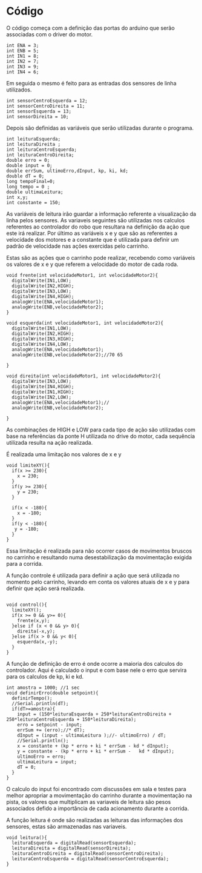 # Código

 O código começa com a definição das portas do arduino que serão associadas com o driver do motor.
  ```
int ENA = 3;
int ENB = 5; 
int IN1 = 8;
int IN2 = 7;
int IN3 = 9;
int IN4 = 6;
  ```
Em seguida o mesmo é feito para as entradas dos sensores de linha utilizados.

```
int sensorCentroEsquerda = 12;
int sensorCentroDireita = 11;
int sensorEsquerda = 13;
int sensorDireita = 10;

```

Depois são definidas as variáveis que serão utilizadas durante o programa.

```
int leituraEsquerda;
int leituraDireita ;
int leituraCentroEsquerda;
int leituraCentroDireita;
double erro = 0;
double input = 0;
double errSum, ultimoErro,dInput, kp, ki, kd;
double dT = 0;
long tempoFinal=0;
long tempo = 0 ;
double ultimaLeitura;
int x,y;
int constante = 150;
```
As variáveis de leitura irão guardar a informação referente a visualização da linha pelos sensores. As variaveis seguintes são utilizadas nos calculos referentes ao controlador do robo que resultara na definição da ação que este irá realizar. Por último as variáveis x e y que são as referentes a velocidade dos motores e a constante que é utilizada para definir um padrão de velocidade nas ações exercidas pelo carrinho.

Estas são as ações que o carrinho pode realizar, recebendo como variáveis os valores de x e y que referem a velocidade do motor de cada roda.

```
void frente(int velocidadeMotor1, int velocidadeMotor2){
  digitalWrite(IN1,LOW);
  digitalWrite(IN2,HIGH);
  digitalWrite(IN3,LOW);
  digitalWrite(IN4,HIGH);
  analogWrite(ENA,velocidadeMotor1);
  analogWrite(ENB,velocidadeMotor2);
}

void esquerda(int velocidadeMotor1, int velocidadeMotor2){
  digitalWrite(IN1,LOW);
  digitalWrite(IN2,HIGH);
  digitalWrite(IN3,HIGH);
  digitalWrite(IN4,LOW);
  analogWrite(ENA,velocidadeMotor1);
  analogWrite(ENB,velocidadeMotor2);//70 65
    
}

void direita(int velocidadeMotor1, int velocidadeMotor2){
  digitalWrite(IN3,LOW);
  digitalWrite(IN4,HIGH);
  digitalWrite(IN1,HIGH);
  digitalWrite(IN2,LOW);
  analogWrite(ENA,velocidadeMotor1);//
  analogWrite(ENB,velocidadeMotor2);
  
}

```

As combinações de HIGH e LOW para cada tipo de ação são utilizadas com base na referências da ponte H utilizada no drive do motor, cada sequência utilizada resulta na ação realizada.

É realizada uma limitação nos valores de x e y

```
void limiteXY(){
  if(x >= 230){
    x = 230;
  }
  if(y >= 230){
    y = 230;
  }  

  if(x < -180){
    x = -180;
  }
  if(y < -180){
   y = -180;
  }
}

```
Essa limitação é realizada para não ocorrer casos de movimentos bruscos no carrinho e resultando numa desestabilização da movimentação exigida para a corrida.

A função controle é utilizada para definir a ação que será utilizada no momento pelo carrinho, levando em conta os valores atuais de x e y para definir que ação será realizada.

```

void control(){
  limiteXY();
  if(x >= 0 && y>= 0){
    frente(x,y);   
  }else if (x < 0 && y> 0){
    direita(-x,y);
  }else if(x > 0 && y< 0){ 
    esquerda(x,-y);
  }
}

```

A função de definição de erro é onde ocorre a maioria dos calculos do controlador. Aqui é calculado o input e com base nele o erro que servira para os calculos de kp, ki e kd.

```
int amostra = 1000; //1 sec
void definirErro(double setpoint){
  definirTempo();
  //Serial.println(dT);
  if(dT>=amostra){
    input = (150*leituraEsquerda + 250*leituraCentroDireita + 250*leituraCentroEsquerda + 150*leituraDireita);
    erro = setpoint - input;
    errSum += (erro);//* dT);
    dInput = (input - ultimaLeitura );//- ultimoErro) / dT;
    //Serial.println();
    x = constante + (kp * erro + ki * errSum - kd * dInput);
    y = constante - (kp * erro + ki * errSum -   kd * dInput);
    ultimoErro = erro;
    ultimaLeitura = input;
    dT = 0;
  }
}

```

O calculo do input foi encontrado com discussões em sala e testes para melhor apropriar a movimentação do carrinho durante a movimentação na pista, os valores que multiplicam as variaveis de leitura são pesos associados defido a importância de cada acionamento durante a corrida.

A função leitura é onde são realizadas as leituras das informações dos sensores, estas são armazenadas nas variaveis.

```
void leitura(){
  leituraEsquerda = digitalRead(sensorEsquerda);
  leituraDireita = digitalRead(sensorDireita);
  leituraCentroDireita = digitalRead(sensorCentroDireita);
  leituraCentroEsquerda = digitalRead(sensorCentroEsquerda);
}

```



  
	
  
